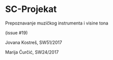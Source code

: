 # SC-Projekat
Prepoznavanje muzičkog instrumenta i visine tona 

(issue #19)

Jovana Kostreš, SW51/2017

Marija Ćurčić, SW24/2017

